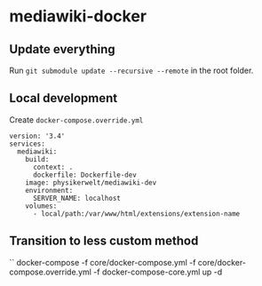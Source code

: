 # mediawiki-docker

## Update everything
Run `git submodule update --recursive --remote` in the root folder.

## Local development
Create `docker-compose.override.yml`
```docker-compose
version: '3.4'
services:
  mediawiki:
    build:
      context: .
      dockerfile: Dockerfile-dev
    image: physikerwelt/mediawiki-dev
    environment:
      SERVER_NAME: localhost
    volumes:
      - local/path:/var/www/html/extensions/extension-name
```
## Transition to less custom method
``
docker-compose -f core/docker-compose.yml -f core/docker-compose.override.yml -f docker-compose-core.yml up -d
```